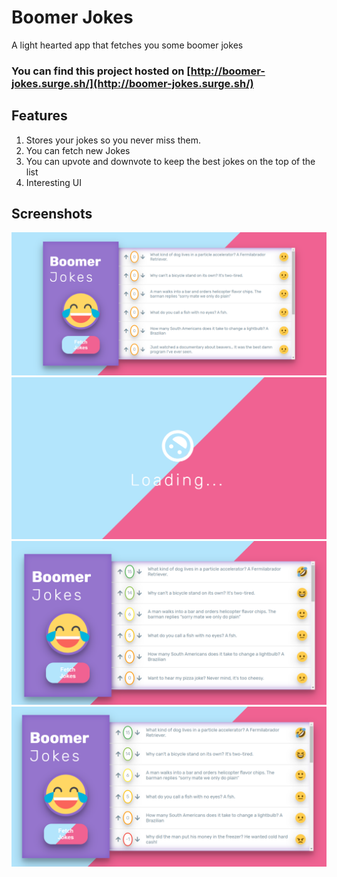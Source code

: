 # Boomer Jokes

A light hearted app that fetches you some boomer jokes

 ### You can find this project hosted on [http://boomer-jokes.surge.sh/](http://boomer-jokes.surge.sh/)

 ## Features
 1. Stores your jokes so you never miss them.
 2. You can fetch new Jokes
 3. You can upvote and downvote to keep the best jokes on the top of the list
 4. Interesting UI

## Screenshots
![image](/Screenshots/Screenshot67.png)
![image](/Screenshots/Screenshot69.png)
![image](/Screenshots/Screenshot71.png)
![image](/Screenshots/Screenshot72.png)

